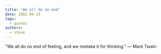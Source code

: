 ```yaml
---
title: 'We all do no end'
date: 2002-08-15
tags:
  - quotes
authors:
  - steve
---
```


"We all do no end of feeling, and we mistake it for thinking."
— Mark Twain
